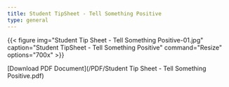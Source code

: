 ```yaml
---
title: Student TipSheet - Tell Something Positive
type: general
---
```


{{< figure
img="Student Tip Sheet - Tell Something Positive-01.jpg"
caption="Student TipSheet - Tell Something Positive"
command="Resize"
options="700x" >}}

[Download PDF Document](/PDF/Student Tip Sheet - Tell Something Positive.pdf)
